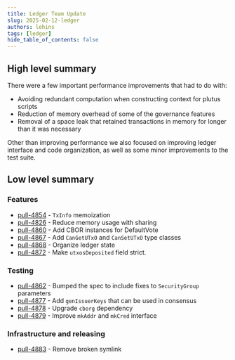 ```yaml
---
title: Ledger Team Update
slug: 2025-02-12-ledger
authors: lehins
tags: [ledger]
hide_table_of_contents: false
---
```


## High level summary

There were a few important performance improvements that had to do with:
* Avoiding redundant computation when constructing context for plutus scripts
* Reduction of memory overhead of some of the governance features
* Removal of a space leak that retained transactions in memory for longer than it was necessary

Other than improving performance we also focused on improving ledger interface and code
organization, as well as some minor improvements to the test suite.


## Low level summary

### Features

* [pull-4854] - `TxInfo` memoization
* [pull-4826] - Reduce memory usage with sharing
* [pull-4860] - Add CBOR instances for DefaultVote
* [pull-4867] - Add `CanGetUTxO` and `CanSetUTxO` type classes
* [pull-4868] - Organize ledger state
* [pull-4872] - Make `utxosDeposited` field strict.

### Testing

* [pull-4862] - Bumped the spec to include fixes to `SecurityGroup` parameters
* [pull-4877] - Add `genIssuerKeys` that can be used in consensus
* [pull-4878] - Upgrade `cborg` dependency
* [pull-4879] - Improve `mkAddr` and `mkCred` interface

### Infrastructure and releasing

* [pull-4883] - Remove broken symlink

[pull-4854]: https://github.com/IntersectMBO/cardano-ledger/pull/4854
[pull-4826]: https://github.com/IntersectMBO/cardano-ledger/pull/4826
[pull-4860]: https://github.com/IntersectMBO/cardano-ledger/pull/4860
[pull-4862]: https://github.com/IntersectMBO/cardano-ledger/pull/4862
[pull-4867]: https://github.com/IntersectMBO/cardano-ledger/pull/4867
[pull-4868]: https://github.com/IntersectMBO/cardano-ledger/pull/4868
[pull-4877]: https://github.com/IntersectMBO/cardano-ledger/pull/4877
[pull-4878]: https://github.com/IntersectMBO/cardano-ledger/pull/4878
[pull-4872]: https://github.com/IntersectMBO/cardano-ledger/pull/4872
[pull-4879]: https://github.com/IntersectMBO/cardano-ledger/pull/4879
[pull-4883]: https://github.com/IntersectMBO/cardano-ledger/pull/4883
